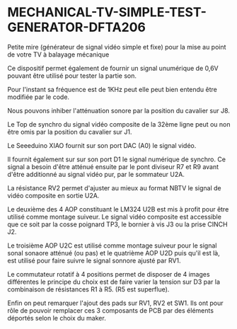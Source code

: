 # MECHANICAL-TV-SIMPLE-TEST-GENERATOR-DFTA206
Petite mire (générateur de signal vidéo simple et fixe) pour la mise au point de votre TV à balayage mécanique

Ce dispositif permet également de fournir un signal unumérique de 0,6V pouvant être utilisé pour tester la partie son.

Pour l'instant sa fréquence est de 1KHz peut elle peut bien entendu être modifiée par le code.

Nous pouvons inhiber l'atténuation sonore par la position du cavalier sur J8.

Le Top de synchro du signal vidéo composite de la 32ème ligne peut ou non être omis par la position du cavalier sur J1.

Le Seeeduino XIAO fournit sur son port DAC (A0) le signal vidéo.

Il fournit également sur sur son port D1 le signal numérique de synchro. Ce signal a besoin d'être atténué ensuite par le pont diviseur R7 et R9 avant d'être additionné au signal vidéo pur, par le sommateur U2A.

La résistance RV2 permet d'ajuster au mieux au format NBTV le signal de vidéo composite en sortie U2A.

Le deuxième des 4 AOP constituant le LM324 U2B est mis à profit pour être utilisé comme montage suiveur. Le signal vidéo composite est accessible que ce soit par la cosse poignard TP3, le bornier à vis J3 ou la prise CINCH J2.

Le troisième AOP U2C est utilisé comme montage suiveur pour le signal sonal sonaore atténué (ou pas) et le quatrième AOP U2D puis qu'il est là, est utilisé pour faire suivre le signal sonnore ajusté par RV1.

Le commutateur rotatif à 4 positions permet de disposer de 4 images différentes le principe du choix est de faire varier la tension sur D3 par la combinaison de résistances R1 à R5. (R5 est superflue).

Enfin on peut remarquer l'ajout des pads sur RV1, RV2 et SW1. Ils ont pour rôle de pouvoir remplacer ces 3 composants de PCB par des éléments déportés selon le choix du maker.
